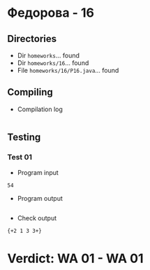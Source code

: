 # Федорова - 16
## Directories
- Dir `homeworks`... found
- Dir `homeworks/16`... found
- File `homeworks/16/P16.java`... found
## Compiling
- Compilation log
```

```
## Testing
### Test 01
- Program input
```
54

```
- Program output
```

```
- Check output
```
{+2 1 3 3+}

```
# Verdict: **WA 01** - WA 01
